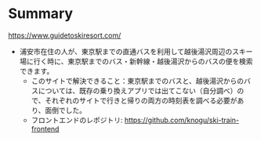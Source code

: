 # Summary
https://www.guidetoskiresort.com/
- 浦安市在住の人が、東京駅までの直通バスを利用して越後湯沢周辺のスキー場に行く時に、東京駅までのバス・新幹線・越後湯沢からのバスの便を検索できます。
  - このサイトで解決できること：東京駅までのバスと、越後湯沢からのバスについては、既存の乗り換えアプリでは出てこない（自分調べ）ので、それぞれのサイトで行きと帰りの両方の時刻表を調べる必要があり、面倒でした。
  - フロントエンドのレポジトリ: https://github.com/knogu/ski-train-frontend
